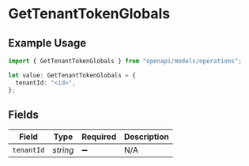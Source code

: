 # GetTenantTokenGlobals

## Example Usage

```typescript
import { GetTenantTokenGlobals } from "openapi/models/operations";

let value: GetTenantTokenGlobals = {
  tenantId: "<id>",
};
```

## Fields

| Field              | Type               | Required           | Description        |
| ------------------ | ------------------ | ------------------ | ------------------ |
| `tenantId`         | *string*           | :heavy_minus_sign: | N/A                |